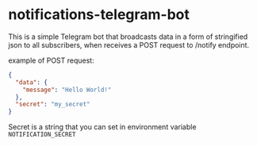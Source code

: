 # notifications-telegram-bot

This is a simple Telegram bot that broadcasts data in a form of stringified json to all subscribers, when receives a POST request to /notify endpoint.

example of POST request:

```json
{
  "data": {
    "message": "Hello World!"
  },
  "secret": "my_secret"
}
```

Secret is a string that you can set in environment variable `NOTIFICATION_SECRET`

